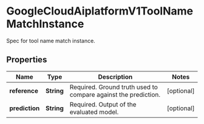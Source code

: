 

# GoogleCloudAiplatformV1ToolNameMatchInstance

Spec for tool name match instance.

## Properties

| Name | Type | Description | Notes |
|------------ | ------------- | ------------- | -------------|
|**reference** | **String** | Required. Ground truth used to compare against the prediction. |  [optional] |
|**prediction** | **String** | Required. Output of the evaluated model. |  [optional] |



